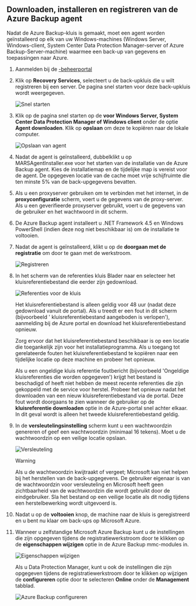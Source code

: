## <a name="download-install-and-register-the-azure-backup-agent"></a>Downloaden, installeren en registreren van de Azure Backup agent
Nadat de Azure Backup-kluis is gemaakt, moet een agent worden geïnstalleerd op elk van uw Windows-machines (Windows Server, Windows-client, System Center Data Protection Manager-server of Azure Backup-Server-machine) waarmee een back-up van gegevens en toepassingen naar Azure.

1. Aanmelden bij de [-beheerportal](https://manage.windowsazure.com/)
2. Klik op **Recovery Services**, selecteert u de back-upkluis die u wilt registreren bij een server. De pagina snel starten voor deze back-upkluis wordt weergegeven.
   
    ![Snel starten](./media/backup-install-agent/quickstart.png)
3. Klik op de pagina snel starten op de **voor Windows Server, System Center Data Protection Manager of Windows client** onder de optie **Agent downloaden**. Klik op **opslaan** om deze te kopiëren naar de lokale computer.
   
    ![Opslaan van agent](./media/backup-install-agent/agent.png)
4. Nadat de agent is geïnstalleerd, dubbelklikt u op MARSAgentInstaller.exe voor het starten van de installatie van de Azure Backup agent. Kies de installatiemap en de tijdelijke map is vereist voor de agent. De opgegeven locatie van de cache moet vrije schijfruimte die ten minste 5% van de back-upgegevens bevatten.
5. Als u een proxyserver gebruiken om te verbinden met het internet, in de **proxyconfiguratie** scherm, voert u de gegevens van de proxy-server. Als u een geverifieerde proxyserver gebruikt, voert u de gegevens van de gebruiker en het wachtwoord in dit scherm.
6. De Azure Backup agent installeert u .NET Framework 4.5 en Windows PowerShell (indien deze nog niet beschikbaar is) om de installatie te voltooien.
7. Nadat de agent is geïnstalleerd, klikt u op de **doorgaan met de registratie** om door te gaan met de werkstroom.
   
   ![Registreren](./media/backup-install-agent/register.png)
8. In het scherm van de referenties kluis Blader naar en selecteer het kluisreferentiebestand die eerder zijn gedownload.
   
    ![Referenties voor de kluis](./media/backup-install-agent/vc.png)
   
    Het kluisreferentiebestand is alleen geldig voor 48 uur (nadat deze gedownload vanuit de portal). Als u treedt er een fout in dit scherm (bijvoorbeeld ' kluisreferentiebestand aangeboden is verlopen'), aanmelding bij de Azure portal en download het kluisreferentiebestand opnieuw.
   
    Zorg ervoor dat het kluisreferentiebestand beschikbaar is op een locatie die toegankelijk zijn voor het installatieprogramma. Als u toegang tot gerelateerde fouten het kluisreferentiebestand te kopiëren naar een tijdelijke locatie op deze machine en probeer het opnieuw.
   
    Als u een ongeldige kluis referentie foutbericht (bijvoorbeeld 'Ongeldige kluisreferenties die worden opgegeven') krijgt het bestand is beschadigd of heeft niet hebben de meest recente referenties die zijn gekoppeld met de service voor herstel. Probeer het opnieuw nadat het downloaden van een nieuw kluisreferentiebestand via de portal. Deze fout wordt doorgaans te zien wanneer de gebruiker op de **kluisreferentie downloaden** optie in de Azure-portal snel achter elkaar. In dit geval wordt is alleen het tweede kluisreferentiebestand geldig.
9. In de **versleutelingsinstelling** scherm kunt u een wachtwoordzin genereren of geef een wachtwoordzin (minimaal 16 tekens). Moet u de wachtwoordzin op een veilige locatie opslaan.
   
    ![Versleuteling](./media/backup-install-agent/encryption.png)
   
   > [!WARNING]
   > Als u de wachtwoordzin kwijtraakt of vergeet; Microsoft kan niet helpen bij het herstellen van de back-upgegevens. De gebruiker eigenaar is van de wachtwoordzin voor versleuteling en Microsoft heeft geen zichtbaarheid van de wachtwoordzin die wordt gebruikt door de eindgebruiker. Sla het bestand op een veilige locatie als dit nodig tijdens een herstelbewerking wordt uitgevoerd is.
   > 
   > 
10. Nadat u op de **voltooien** knop, de machine naar de kluis is geregistreerd en u bent nu klaar om back-ups op Microsoft Azure.
11. Wanneer u zelfstandige Microsoft Azure Backup kunt u de instellingen die zijn opgegeven tijdens de registratiewerkstroom door te klikken op de **eigenschappen wijzigen** optie in de Azure Backup mmc-modules in.
    
    ![Eigenschappen wijzigen](./media/backup-install-agent/change.png)
    
    Als u Data Protection Manager, kunt u ook de instellingen die zijn opgegeven tijdens de registratiewerkstroom door te klikken op wijzigen de **configureren** optie door te selecteren **Online** onder de **Management** tabblad.
    
    ![Azure Backup configureren](./media/backup-install-agent/configure.png)

